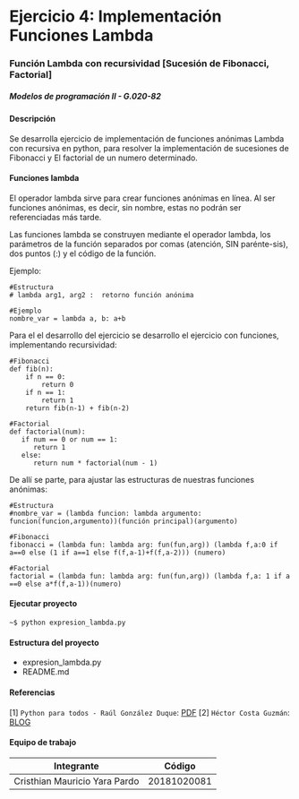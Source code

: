 # Ejercicio 4: Implementación Funciones Lambda
### Función Lambda con recursividad [Sucesión de Fibonacci, Factorial]
##### Modelos de programación II - G.020-82

#### Descripción

Se desarrolla ejercicio de implementación de funciones anónimas Lambda con recursiva en python, para resolver la implementación de sucesiones de Fibonacci y El factorial de un numero determinado.


#### Funciones lambda

El operador lambda sirve para crear funciones anónimas en línea. Al ser funciones anónimas, es decir, sin nombre, estas no podrán ser referenciadas más tarde.

Las funciones lambda se construyen mediante el operador lambda, los parámetros de la función separados por comas (atención, SIN parénte-sis), dos puntos (:) y el código de la función.

Ejemplo:
```
#Estructura
# lambda arg1, arg2 :  retorno función anónima

#Ejemplo
nombre_var = lambda a, b: a+b
```

Para el el desarrollo del ejercicio se desarrollo el ejercicio con funciones, implementando recursividad:

```
#Fibonacci
def fib(n):
    if n == 0:
        return 0
    if n == 1:
        return 1
    return fib(n-1) + fib(n-2)

#Factorial
def factorial(num):
   if num == 0 or num == 1:
      return 1
   else:
      return num * factorial(num - 1)
```

De allí se parte, para ajustar las estructuras de nuestras funciones anónimas:

```
#Estructura
#nombre_var = (lambda funcion: lambda argumento: funcion(funcion,argumento))(función principal)(argumento)

#Fibonacci
fibonacci = (lambda fun: lambda arg: fun(fun,arg)) (lambda f,a:0 if a==0 else (1 if a==1 else f(f,a-1)+f(f,a-2))) (numero)

#Factorial
factorial = (lambda fun: lambda arg: fun(fun,arg)) (lambda f,a: 1 if a ==0 else a*f(f,a-1))(numero)
```


#### Ejecutar proyecto
```
~$ python expresion_lambda.py
```


#### Estructura del proyecto
+ expresion_lambda.py
+ README.md


#### Referencias
[1] `Python para todos - Raúl González Duque`: [PDF](http://www.utic.edu.py/citil/images/Manuales/Python_para_todos.pdf)
[2] `Héctor Costa Guzmán`: [BLOG](https://docs.hektorprofe.net/python/funcionalidades-avanzadas/funciones-lambda/)


#### Equipo de trabajo

Integrante  | Código
------------- | -------------
Cristhian Mauricio Yara Pardo | 20181020081

